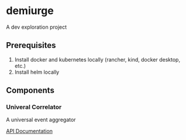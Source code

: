 # demiurge
A dev exploration project

## Prerequisites
1. Install docker and kubernetes locally (rancher, kind, docker desktop, etc.)
2. Install helm locally

## Components

### Univeral Correlator
A universal event aggregator

[API Documentation](./docs/README.md)